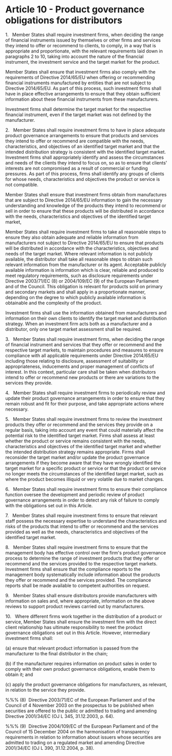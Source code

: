# Article 10 - Product governance obligations for distributors


1.   Member States shall require investment firms, when deciding the range of financial instruments issued by themselves or other firms and services they intend to offer or recommend to clients, to comply, in a way that is appropriate and proportionate, with the relevant requirements laid down in paragraphs 2 to 10, taking into account the nature of the financial instrument, the investment service and the target market for the product.

Member States shall ensure that investment firms also comply with the requirements of Directive 2014/65/EU when offering or recommending financial instruments manufactured by entities that are not subject to Directive 2014/65/EU. As part of this process, such investment firms shall have in place effective arrangements to ensure that they obtain sufficient information about these financial instruments from these manufacturers.

Investment firms shall determine the target market for the respective financial instrument, even if the target market was not defined by the manufacturer.

2.   Member States shall require investment firms to have in place adequate product governance arrangements to ensure that products and services they intend to offer or recommend are compatible with the needs, characteristics, and objectives of an identified target market and that the intended distribution strategy is consistent with the identified target market. Investment firms shall appropriately identify and assess the circumstances and needs of the clients they intend to focus on, so as to ensure that clients' interests are not compromised as a result of commercial or funding pressures. As part of this process, firms shall identify any groups of clients for whose needs, characteristics and objectives the product or service is not compatible.

Member States shall ensure that investment firms obtain from manufactures that are subject to Directive 2014/65/EU information to gain the necessary understanding and knowledge of the products they intend to recommend or sell in order to ensure that these products will be distributed in accordance with the needs, characteristics and objectives of the identified target market,

Member States shall require investment firms to take all reasonable steps to ensure they also obtain adequate and reliable information from manufacturers not subject to Directive 2014/65/EU to ensure that products will be distributed in accordance with the characteristics, objectives and needs of the target market. Where relevant information is not publicly available, the distributor shall take all reasonable steps to obtain such relevant information from the manufacturer or its agent. Acceptable publicly available information is information which is clear, reliable and produced to meet regulatory requirements, such as disclosure requirements under Directive 2003/71/EC (8) or 2004/109/EC (9) of the European Parliament and of the Council. This obligation is relevant for products sold on primary and secondary markets and shall apply in a proportionate manner, depending on the degree to which publicly available information is obtainable and the complexity of the product.

Investment firms shall use the information obtained from manufacturers and information on their own clients to identify the target market and distribution strategy. When an investment firm acts both as a manufacturer and a distributor, only one target market assessment shall be required.

3.   Member States shall require investment firms, when deciding the range of financial instrument and services that they offer or recommend and the respective target markets, to maintain procedures and measures to ensure compliance with all applicable requirements under Directive 2014/65/EU including those relating to disclosure, assessment of suitability or appropriateness, inducements and proper management of conflicts of interest. In this context, particular care shall be taken when distributors intend to offer or recommend new products or there are variations to the services they provide.

4.   Member States shall require investment firms to periodically review and update their product governance arrangements in order to ensure that they remain robust and fit for their purpose, and take appropriate actions where necessary.

5.   Member States shall require investment firms to review the investment products they offer or recommend and the services they provide on a regular basis, taking into account any event that could materially affect the potential risk to the identified target market. Firms shall assess at least whether the product or service remains consistent with the needs, characteristics and objectives of the identified target market and whether the intended distribution strategy remains appropriate. Firms shall reconsider the target market and/or update the product governance arrangements if they become aware that they have wrongly identified the target market for a specific product or service or that the product or service no longer meets the circumstances of the identified target market, such as where the product becomes illiquid or very volatile due to market changes.

6.   Member States shall require investment firms to ensure their compliance function oversee the development and periodic review of product governance arrangements in order to detect any risk of failure to comply with the obligations set out in this Article.

7.   Member States shall require investment firms to ensure that relevant staff possess the necessary expertise to understand the characteristics and risks of the products that intend to offer or recommend and the services provided as well as the needs, characteristics and objectives of the identified target market.

8.   Member States shall require investment firms to ensure that the management body has effective control over the firm's product governance process to determine the range of investment products that they offer or recommend and the services provided to the respective target markets. Investment firms shall ensure that the compliance reports to the management body systematically include information about the products they offer or recommend and the services provided. The compliance reports shall be made available to competent authorities on request.

9.   Member States shall ensure distributors provide manufacturers with information on sales and, where appropriate, information on the above reviews to support product reviews carried out by manufacturers.

10.   Where different firms work together in the distribution of a product or service, Member States shall ensure the investment firm with the direct client relationship has ultimate responsibility to meet the product governance obligations set out in this Article. However, intermediary investment firms shall:

(a) ensure that relevant product information is passed from the manufacturer to the final distributor in the chain;

(b) if the manufacturer requires information on product sales in order to comply with their own product governance obligations, enable them to obtain it; and

(c) apply the product governance obligations for manufacturers, as relevant, in relation to the service they provide.

%%% (8)  Directive 2003/71/EC of the European Parliament and of the Council of 4 November 2003 on the prospectus to be published when securities are offered to the public or admitted to trading and amending Directive 2001/34/EC (OJ L 345, 31.12.2003, p. 64).

%%% (9)  Directive 2004/109/EC of the European Parliament and of the Council of 15 December 2004 on the harmonisation of transparency requirements in relation to information about issuers whose securities are admitted to trading on a regulated market and amending Directive 2001/34/EC (OJ L 390, 31.12.2004, p. 38).
